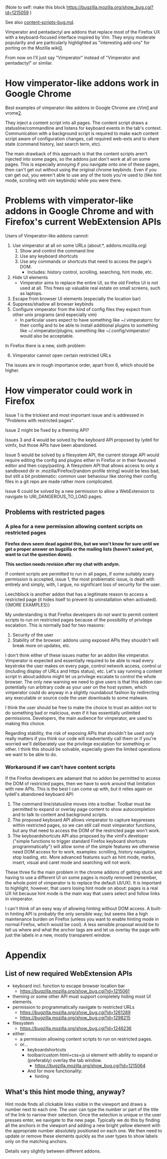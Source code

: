 (Note to self: make this block https://bugzilla.mozilla.org/show_bug.cgi?id=1215059 )

See also [content-scripts-bug.md](content-scripts-bug.md).


Vimperator and pentadactyl are addons that replace most of the Firefox UX with a keyboard-focused interface inspired by Vim. They enjoy moderate popularity and are particularly highlighted as "interesting add-ons" for porting on the Mozilla wiki[0].

From now on I'll just say "Vimperator" instead of "Vimperator and pentadactyl" or similar.

# How vimperator-like addons work in Google Chrome

Best examples of vimperator-like addons in Google Chrome are cVim[1] and vrome[2].

They inject a content script into all pages. The content script draws a statusline/commandline and listens for keyboard events in the tab's context. Communication with a background script is required to make each content script aware of configuration changes, call required web-exts and to share state (command history, last search term, etc).

The main drawback of this approach is that the content scripts aren't injected into some pages, so the addons just don't work at all on some pages. This is especially annoying if you navigate onto one of these pages, then can't get out without using the original chrome keybinds. Even if you can get out, you weren't able to use any of the tools you're used to (like hint mode, scrolling with vim keybinds) while you were there.

# Problems with vimperator-like addons in Google Chrome and with Firefox's current WebExtension APIs

Users of Vimperator-like addons cannot:

1. Use vimperator at all on some URLs (about:\*, addons.mozilla.org)
    1. Show and control the command line
    2. Use any keyboard shortcuts
    3. Use any commands or shortcuts that need to access the page's DOM.
        * Includes: history control, scrolling, searching, hint mode, etc.
2. Hide UI elements
    *  Vimperator aims to replace the entire UI, so the old Firefox UI is not used at all. This frees up valuable real estate on small screens, such as laptops.
3. Escape from browser UI elements (especially the location bar)
4. Suppress/shadow all browser keybinds
5. Configure vimperator from the kind of config files they expect from other unix programs (and especially vim)
    * In particular users expect to have something like ~/.vimperatorrc for their config and to be able to install additional plugins to something like ~/.vimperator/plugins; something like ~/.config/vimperator/ would also be acceptable.

In Firefox there is a new, sixth problem:

6. Vimperator cannot open certain restricted URLs

The issues are in rough importance order, apart from 6, which should be higher.

# How vimperator could work in Firefox

Issue 1 is the trickiest and most important issue and is addressed in "Problems with restricted pages".

Issue 2 might be fixed by a theming API?

Issues 3 and 4 would be solved by the keyboard API proposed by lydell for vimfx, but those APIs have been abandoned.

Issue 5 would be solved by a filesystem API, the current storage API would require editing the config and plugins either in Firefox or in their favoured editor and then copy/pasting. A filesystem API that allows access to only a sandboxed dir in .mozilla/Firefox/[random profile string] would be less bad, but still a bit problematic: common user behaviour like storing their config files in a git repo are made rather more complicated.

Issue 6 could be solved by a new permission to allow a WebExtension to navigate to URI_DANGEROUS_TO_LOAD pages.

## Problems with restricted pages

### A plea for a new permission allowing content scripts on restricted pages

**Firefox devs seem dead against this, but we won't know for sure until we get a proper answer on bugzilla or the mailing lists (haven't asked yet, want to cut the question down).**

**This section needs revision after my chat with andym.**

If content scripts are permitted to run in all pages, if some suitably scary permission is accepted, issue 1, the most problematic issue, is dealt with entirely and simply, with, I argue, no significant loss of security for the user.

Leechblock is another addon that has a legitimate reason to access a restricted page (it hides itself to prevent its uninstallation when activated). {{MORE EXAMPLES}}

My understanding is that Firefox developers do not want to permit content scripts to run on restricted pages because of the possibility of privilege escalation. This is normally bad for two reasons:

1. Security of the user
2. Stability of the browser: addons using exposed APIs they shouldn't will break more on updates, etc.

I don't think either of these issues matter for an addon like vimperator. Vimperator is expected and essentially required to be able to read every keystroke the user makes on every page, control network access, control ui (including display of URLs and https status), etc. Let's say running a content script in about:addons might let us privilege escalate to control the whole browser. The only new warning we need to give users is that this addon can potentially run arbitrary code as your user on the host system, which vimperator could do anyway in a slightly roundabout fashion by redirecting any executable or source code the user downloads to some malware.

I think the user should be free to make the choice to trust an addon not to do something bad or malicious, even if it has essentially unlimited permissions. Developers, the main audience for vimperator, are used to making this choice.

Regarding stability, the risk of exposing APIs that shouldn't be used only really matters if you think our code will inadvertently call them or if you're worried we'll deliberately use the privilege escalation for something or other. I think this should be solvable, especially given the limited operations we want to be able to do.

### Workaround if we can't have content scripts

If the Firefox developers are adamant that no addon be permitted to access the DOM of restricted pages, then we have to work around that limitation with new APIs. This is the best I can come up with, but it relies again on lydell's abandoned keyboard API:

1. The command line/statusline moves into a toolbar. Toolbar must be permitted to expand or overlay page content to show autocompletion and to talk to content and background scripts.
2. The proposed keyboard API allows vimperator to capture keypresses within restricted pages, so we can still call most vimperator functions, but any that need to access the DOM of the restricted page won't work.
3. The keyboardshortcuts API also proposed by the vimFx developer ("simple functions to trigger standard Firefox keyboard shortcuts programmatically") will allow some of the simple features we otherwise need DOM access for to work, examples: scrolling, history navigation, stop loading, etc. More advanced features such as hint mode, marks, insert, visual and caret mode and searching will not work.

These three fix the main problem in the chrome addons of getting stuck and having to use a different UI on some pages is mostly removed (remember, the whole point of vimperator is to replace the default UI/UX). It is important to highlight, however, that users losing hint mode on about: pages is a real UX hit because hint mode is the main way that users select and follow links in vimperator. 

I can't think of an easy way of allowing hinting without DOM access. A built-in hinting API is probably the only sensible way; but seems like a high maintenance burden on Firefox (unless you want to enable hinting mode in normal Firefox, which would be cool). A less sensible proposal would be to tell us where and what the anchor tags are and let us overlay the page with just the labels in a new, mostly transparent window.

# Appendix

## List of new required WebExtension APIs

* keyboard incl. function to escape browser location bar
    * https://bugzilla.mozilla.org/show_bug.cgi?id=1215061
* theming or some other API must support completely hiding most UI elements.
* permission to programmatically navigate to restricted URLs
    * https://bugzilla.mozilla.org/show_bug.cgi?id=1261289
    * https://bugzilla.mozilla.org/show_bug.cgi?id=1298215
* filesystem
    * https://bugzilla.mozilla.org/show_bug.cgi?id=1246236
* either:
    * a permission allowing content scripts to run on restricted pages.
    * or...
        * keyboardshortcuts
        * toolbar/custom html+css+js ui element with ability to expand or (preferably) overlay the tab window.
            * https://bugzilla.mozilla.org/show_bug.cgi?id=1215064
        * And for more functionality:
            * hinting

## What's this hint mode thing, anyway?

Hint mode finds all clickable links visible in the viewport and draws a number next to each one. The user can type the number or part of the title of the link to narrow their selection. Once the selection is unique or the user presses enter, we navigate to the new page. Typically we do this by finding all the anchors in the viewport and adding a new bright yellow element with the appropriate number absolutely positioned on each one. We then need to update or remove these elements quickly as the user types to show labels only on the matching anchors.

Details vary slightly between different addons.

[0]: https://wiki.mozilla.org/WebExtensions/Future
[1]: https://github.com/1995eaton/chromium-vim
[2]: https://github.com/jinzhu/vrome
